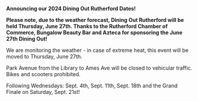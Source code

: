 
**Announcing our 2024 Dining Out Rutherford Dates!**

**Please note, due to the weather forecast, Dining Out Rutherford will be held Thursday, June 27th. Thanks to  the Rutherford Chamber of Commerce, Bungalow Beauty Bar and Azteca for sponsoring the June 27th Dining Out!**

We are monitoring the weather - in case of extreme heat, this event will be moved to Thursday, June 27th.

Park Avenue from the Library to Ames Ave will be closed to vehicular traffic. Bikes and scooters prohibited.

Following Wednesdays: Sept. 4th, Sept. 11th, Sept. 18th and the Grand Finale on Saturday, Sept. 21st!




